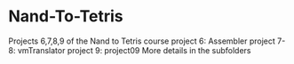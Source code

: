 # Nand-To-Tetris
Projects 6,7,8,9 of the Nand to Tetris course
project 6: Assembler
project 7-8: vmTranslator
project 9: project09
More details in the subfolders
